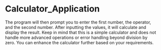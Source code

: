 # Calculator_Application
The program will then prompt you to enter the first number, the operator, and the second number. After inputting the values, it will calculate and display the result. Keep in mind that this is a simple calculator and does not handle more advanced operations or error handling beyond division by zero. You can enhance the calculator further based on your requirements.
